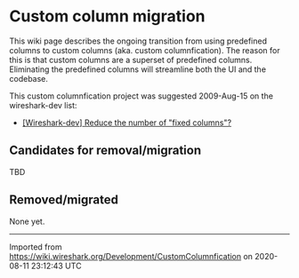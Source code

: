 # Custom column migration

This wiki page describes the ongoing transition from using predefined columns to custom columns (aka. custom columnfication). The reason for this is that custom columns are a superset of predefined columns. Eliminating the predefined columns will streamline both the UI and the codebase.

This custom columnfication project was suggested 2009-Aug-15 on the wireshark-dev list:

  - [\[Wireshark-dev\] Reduce the number of "fixed columns"?](http://www.wireshark.org/lists/wireshark-dev/200908/msg00140.html)

## Candidates for removal/migration

TBD

## Removed/migrated

None yet.

---

Imported from https://wiki.wireshark.org/Development/CustomColumnfication on 2020-08-11 23:12:43 UTC
